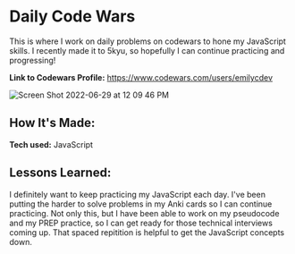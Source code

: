# Daily Code Wars

This is where I work on daily problems on codewars to hone my JavaScript skills. I recently made it to 5kyu, so hopefully I can continue practicing and progressing!

**Link to Codewars Profile:** https://www.codewars.com/users/emilycdev

![Screen Shot 2022-06-29 at 12 09 46 PM](https://user-images.githubusercontent.com/102037717/176484533-90f5cbe4-7b3e-488a-b157-43a04befae8a.png)

## How It's Made:

**Tech used:** JavaScript

## Lessons Learned:

I definitely want to keep practicing my JavaScript each day. I've been putting the harder to solve problems in my Anki cards so I can continue practicing. Not only this, but I have been able to work on my pseudocode and my PREP practice, so I can get ready for those technical interviews coming up. That spaced repitition is helpful to get the JavaScript concepts down. 
